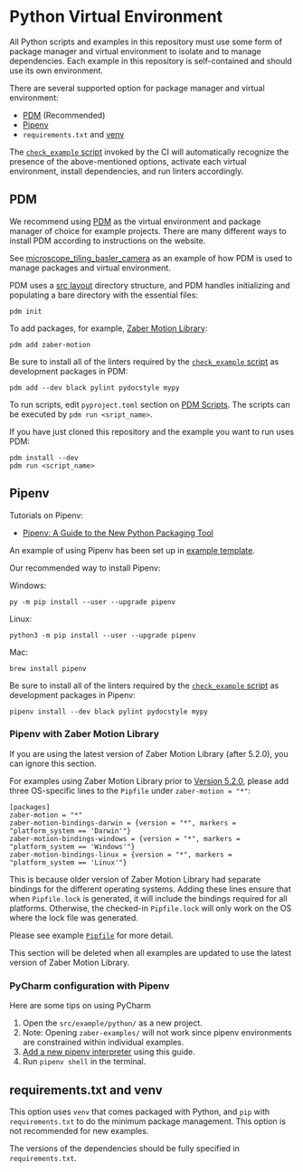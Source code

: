 # Python Virtual Environment

All Python scripts and examples in this repository must use some form of package manager
and virtual environment to isolate and to manage dependencies.
Each example in this repository is self-contained and should use its own environment.

There are several supported option for package manager and virtual environment:

- [PDM](https://pdm-project.org/en/latest/) (Recommended)
- [Pipenv](https://pipenv.pypa.io/en/latest/)
- `requirements.txt` and [venv](https://docs.python.org/3/library/venv.html)

The [`check_example` script](../tools/check_examples/) invoked by the CI will automatically
recognize the presence of the above-mentioned options, activate each virtual environment,
install dependencies, and run linters accordingly.

## PDM

We recommend using [PDM](https://pdm-project.org/en/stable/) as the
virtual environment and package manager of choice for example projects.
There are many different ways to install PDM according to instructions on the website.

See [microscope_tiling_basler_camera](../src/microscope_tiling_basler_camera/) as an example
of how PDM is used to manage packages and virtual environment.

PDM uses a [src layout](https://packaging.python.org/en/latest/discussions/src-layout-vs-flat-layout/)
directory structure, and PDM handles initializing and populating a bare directory with the essential files:

    pdm init

To add packages, for example, [Zaber Motion Library](https://software.zaber.com/motion-library/docs):

    pdm add zaber-motion

Be sure to install all of the linters required by the [`check_example` script](../tools/check_examples/)
as development packages in PDM:

    pdm add --dev black pylint pydocstyle mypy

To run scripts, edit `pyproject.toml` section on [PDM Scripts](https://pdm-project.org/en/stable/usage/scripts/).
The scripts can be executed by `pdm run <sript_name>`.

If you have just cloned this repository and the example you want to run uses PDM:

    pdm install --dev
    pdm run <script_name>

## Pipenv

Tutorials on Pipenv:

- [Pipenv: A Guide to the New Python Packaging Tool](https://realpython.com/pipenv-guide/)

An example of using Pipenv has been set up in [example template](../src/_template/python_pipenv/).

Our recommended way to install Pipenv:

Windows:

    py -m pip install --user --upgrade pipenv

Linux:

    python3 -m pip install --user --upgrade pipenv

Mac:

    brew install pipenv

Be sure to install all of the linters required by the [`check_example` script](../tools/check_examples/)
as development packages in Pipenv:

    pipenv install --dev black pylint pydocstyle mypy

### Pipenv with Zaber Motion Library

If you are using the latest version of Zaber Motion Library (after 5.2.0), you can ignore this section.

For examples using Zaber Motion Library prior to
[Version 5.2.0](https://software.zaber.com/motion-library/docs/support/changelog#_2024-04-11-version-520),
please add three OS-specific lines to the `Pipfile` under `zaber-motion = "*"`:

    [packages]
    zaber-motion = "*"
    zaber-motion-bindings-darwin = {version = "*", markers = "platform_system == 'Darwin'"}
    zaber-motion-bindings-windows = {version = "*", markers = "platform_system == 'Windows'"}
    zaber-motion-bindings-linux = {version = "*", markers = "platform_system == 'Linux'"}

This is because older version of Zaber Motion Library had separate bindings for the different operating systems.
Adding these lines ensure that when `Pipfile.lock` is generated, it will include the bindings required
for all platforms.  Otherwise, the checked-in `Pipfile.lock` will only work
on the OS where the lock file was generated.

Please see example [`Pipfile`](../src/_template/python/Pipfile) for more detail.

This section will be deleted when all examples are updated to use the latest version of Zaber Motion Library.

### PyCharm configuration with Pipenv

Here are some tips on using PyCharm
1. Open the `src/example/python/` as a new project.
2. Note: Opening `zaber-examples/` will not work since pipenv environments are constrained
   within individual examples.
3. [Add a new pipenv interpreter](https://www.jetbrains.com/help/pycharm/pipenv.html#pipenv-new-project)
   using this guide.
4. Run `pipenv shell` in the terminal.

## requirements.txt and venv

This option uses `venv` that comes packaged with Python, and `pip` with `requirements.txt` to do the minimum
package management.  This option is not recommended for new examples.

The versions of the dependencies should be fully specified in `requirements.txt`.
